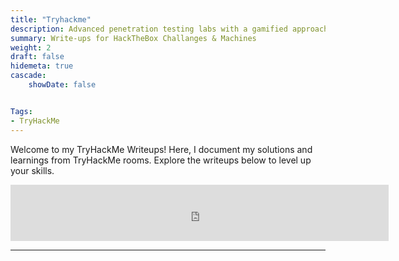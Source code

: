 ```yaml
---
title: "Tryhackme"
description: Advanced penetration testing labs with a gamified approach. Earn points by completing challenges and compete with other security professionals.
summary: Write-ups for HackTheBox Challanges & Machines
weight: 2
draft: false
hidemeta: true
cascade:   
    showDate: false


Tags:
- TryHackMe
---
```



Welcome to my TryHackMe Writeups! Here, I document my solutions and learnings from TryHackMe rooms. Explore the writeups below to level up your skills.
<iframe src="https://tryhackme.com/api/v2/badges/public-profile?userPublicId=106163" style="border:none;width:120%;height:90px"></iframe> 

---